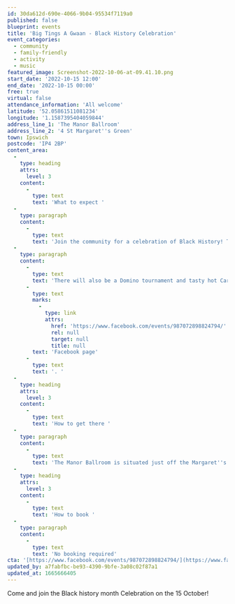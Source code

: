 ```yaml
---
id: 30da612d-690e-4066-9b04-95534f7119a0
published: false
blueprint: events
title: 'Big Tings A Gwaan - Black History Celebration'
event_categories:
  - community
  - family-friendly
  - activity
  - music
featured_image: Screenshot-2022-10-06-at-09.41.10.png
start_date: '2022-10-15 12:00'
end_date: '2022-10-15 00:00'
free: true
virtual: false
attendance_information: 'All welcome'
latitude: '52.05861511081234'
longitude: '1.1587395404059844'
address_line_1: 'The Manor Ballroom'
address_line_2: '4 St Margaret''s Green'
town: Ipswich
postcode: 'IP4 2BP'
content_area:
  -
    type: heading
    attrs:
      level: 3
    content:
      -
        type: text
        text: 'What to expect '
  -
    type: paragraph
    content:
      -
        type: text
        text: 'Join the community for a celebration of Black History! There will be something for everyone, from children''s activities and glitzy glam face painting to afro cuban drum workshop and live PA performances!'
  -
    type: paragraph
    content:
      -
        type: text
        text: 'There will also be a Domino tournament and tasty hot Caribbean food to purchase. To see the whole programme for the day visit the Big Tings A Gwaan event '
      -
        type: text
        marks:
          -
            type: link
            attrs:
              href: 'https://www.facebook.com/events/987072898824794/'
              rel: null
              target: null
              title: null
        text: 'Facebook page'
      -
        type: text
        text: '. '
  -
    type: heading
    attrs:
      level: 3
    content:
      -
        type: text
        text: 'How to get there '
  -
    type: paragraph
    content:
      -
        type: text
        text: 'The Manor Ballroom is situated just off the Margaret''s Green road. The Regent car park and the Cobden Place bus stop are just a 2-minute walk away from the venue. '
  -
    type: heading
    attrs:
      level: 3
    content:
      -
        type: text
        text: 'How to book '
  -
    type: paragraph
    content:
      -
        type: text
        text: 'No booking required'
cta: '[https://www.facebook.com/events/987072898824794/](https://www.facebook.com/events/987072898824794/)'
updated_by: a7fabfbc-be93-4390-9bfe-3a08c02f87a1
updated_at: 1665666405
---
```

Come and join the Black history month Celebration on the 15 October!